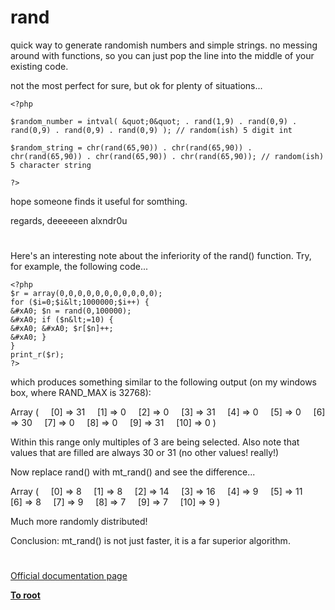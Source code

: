 # rand





quick way to generate randomish numbers and simple strings.
no messing around with functions, so you can just pop the line into the middle of your existing code.

not the most perfect for sure, but ok for plenty of situations...



```
<?php

$random_number = intval( &quot;0&quot; . rand(1,9) . rand(0,9) . rand(0,9) . rand(0,9) . rand(0,9) ); // random(ish) 5 digit int

$random_string = chr(rand(65,90)) . chr(rand(65,90)) . chr(rand(65,90)) . chr(rand(65,90)) . chr(rand(65,90)); // random(ish) 5 character string

?>
```


hope someone finds it useful for somthing.

regards,
deeeeeen alxndr0u

  

#



Here&apos;s an interesting note about the inferiority of the rand() function. Try, for example, the following code...



```
<?php
$r = array(0,0,0,0,0,0,0,0,0,0,0);
for ($i=0;$i&lt;1000000;$i++) {
&#xA0; $n = rand(0,100000);
&#xA0; if ($n&lt;=10) {
&#xA0; &#xA0; $r[$n]++;
&#xA0; }
}
print_r($r); 
?>
```


which produces something similar to the following output (on my windows box, where RAND_MAX is 32768):

Array
(
&#xA0; &#xA0; [0] =&gt; 31
&#xA0; &#xA0; [1] =&gt; 0
&#xA0; &#xA0; [2] =&gt; 0
&#xA0; &#xA0; [3] =&gt; 31
&#xA0; &#xA0; [4] =&gt; 0
&#xA0; &#xA0; [5] =&gt; 0
&#xA0; &#xA0; [6] =&gt; 30
&#xA0; &#xA0; [7] =&gt; 0
&#xA0; &#xA0; [8] =&gt; 0
&#xA0; &#xA0; [9] =&gt; 31
&#xA0; &#xA0; [10] =&gt; 0
)

Within this range only multiples of 3 are being selected. Also note that values that are filled are always 30 or 31 (no other values! really!) 

Now replace rand() with mt_rand() and see the difference...

Array
(
&#xA0; &#xA0; [0] =&gt; 8
&#xA0; &#xA0; [1] =&gt; 8
&#xA0; &#xA0; [2] =&gt; 14
&#xA0; &#xA0; [3] =&gt; 16
&#xA0; &#xA0; [4] =&gt; 9
&#xA0; &#xA0; [5] =&gt; 11
&#xA0; &#xA0; [6] =&gt; 8
&#xA0; &#xA0; [7] =&gt; 9
&#xA0; &#xA0; [8] =&gt; 7
&#xA0; &#xA0; [9] =&gt; 7
&#xA0; &#xA0; [10] =&gt; 9
)

Much more randomly distributed!

Conclusion: mt_rand() is not just faster, it is a far superior algorithm.

  

#

[Official documentation page](https://www.php.net/manual/en/function.rand.php)

**[To root](/README.md)**